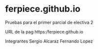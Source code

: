 # ferpiece.github.io
Pruebas para el primer parcial de electiva 2

URL de la pag
https:/ferpiece.github.io


Integrantes 
Sergio Alcaraz
Fernando Lopez

